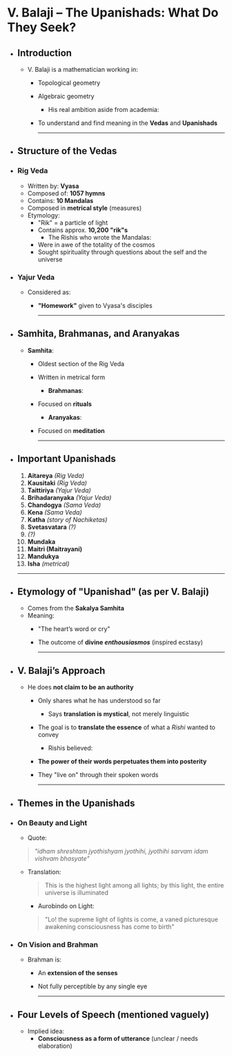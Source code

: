 # V. Balaji – The Upanishads: What Do They Seek?
- ## Introduction
  * V. Balaji is a mathematician working in:
	- Topological geometry
	- Algebraic geometry
	  * His real ambition aside from academia:
	- To understand and find meaning in the **Vedas** and **Upanishads**
	  
	  ---
- ## Structure of the Vedas
- ### Rig Veda
  * Written by: **Vyasa**
  * Composed of: **1057 hymns**
  * Contains: **10 Mandalas**
  * Composed in **metrical style** (measures)
  * Etymology:
	- "Rik" = a particle of light
	- Contains approx. **10,200 "rik"s**
	  * The Rishis who wrote the Mandalas:
	- Were in awe of the totality of the cosmos
	- Sought spirituality through questions about the self and the universe
- ### Yajur Veda
  * Considered as:
	- **"Homework"** given to Vyasa's disciples
	  
	  ---
- ## Samhita, Brahmanas, and Aranyakas
  
  * **Samhita**:
	- Oldest section of the Rig Veda
	- Written in metrical form
	  
	  * **Brahmanas**:
	- Focused on **rituals**
	  
	  * **Aranyakas**:
	- Focused on **meditation**
	  
	  ---
- ## Important Upanishads
  
  1. **Aitareya** *(Rig Veda)*
  2. **Kausitaki** *(Rig Veda)*
  3. **Taittiriya** *(Yajur Veda)*
  4. **Brihadaranyaka** *(Yajur Veda)*
  5. **Chandogya** *(Sama Veda)*
  6. **Kena** *(Sama Veda)*
  7. **Katha** *(story of Nachiketas)*
  8. **Svetasvatara** *(?)*
  9. *(?)*
  10. **Mundaka**
  11. **Maitri (Maitrayani)**
  12. **Mandukya**
  13. **Isha** *(metrical)*
  
  ---
- ## Etymology of "Upanishad" (as per V. Balaji)
  
  * Comes from the **Sakalya Samhita**
  * Meaning:
	- "The heart’s word or cry"
	- The outcome of **divine *enthousiasmos*** (inspired ecstasy)
	  
	  ---
- ## V. Balaji’s Approach
  
  * He does **not claim to be an authority**
	- Only shares what he has understood so far
	  * Says **translation is mystical**, not merely linguistic
	- The goal is to **translate the essence** of what a *Rishi* wanted to convey
	  * Rishis believed:
	- **The power of their words perpetuates them into posterity**
	- They "live on" through their spoken words
	  
	  ---
- ## Themes in the Upanishads
- ### On Beauty and Light
  * Quote:  
  > *"idham shreshtam jyothishyam jyothihi, jyothihi sarvam idam vishvam bhasyate"*
	- Translation:  
	  > This is the highest light among all lights; by this light, the entire universe is illuminated
	  
	  * Aurobindo on Light:  
	  > "Lo! the supreme light of lights is come, a vaned picturesque awakening consciousness has come to birth"
- ### On Vision and Brahman
  * Brahman is:
	- An **extension of the senses**
	- Not fully perceptible by any single eye
	  
	  ---
- ## Four Levels of Speech (mentioned vaguely)
  * Implied idea:
	- **Consciousness as a form of utterance** (unclear / needs elaboration)